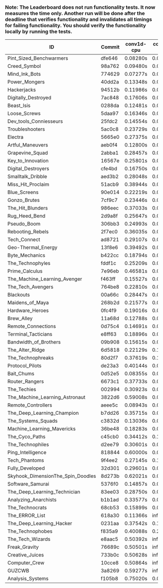 ### Note: The Leaderboard does not run functionality tests. It now measures the time only. Another run will be done after the deadline that verifies functionality and invalidates all timings for failing functionality. You should verify the functionality locally by running the tests.

|ID|Commit|conv1d-cpu|conv1d-gpu|DWSPConv2D-gpu|gemm-gpu|avg|
|-|-|-|-|-|-|-|
|Pint_Sized_Benchwarmers|dfe646|0.08280s|0.06814s|3.42314s|2.21603s|1.44753s|
|Creed_Symbol|98a762|0.09480s|0.05051s|3.43859s|2.22300s|1.45173s|
|Mind_Ink_Bots|774629|0.07277s|0.07284s|3.46222s|2.28377s|1.47290s|
|Power_Mongers|40dd2a|0.13348s|0.05363s|3.50055s|2.26920s|1.48921s|
|Hackerjacks|94512b|0.11986s|0.07321s|3.50074s|2.28538s|1.49480s|
|Digitally_Destroyed|7ac848|0.17606s|0.07093s|3.45790s|2.28050s|1.49635s|
|Beast_Isis|0288da|0.12481s|0.09816s|3.52640s|2.24575s|1.49878s|
|Loose_Screws|5daa97|0.16346s|0.07537s|3.52109s|2.25157s|1.50287s|
|Dev_tools_Conniesseurs|25fdc2|0.14554s|0.05775s|3.59232s|2.21951s|1.50378s|
|Troubleshooters|5ac0c8|0.23729s|0.06675s|3.48537s|2.23624s|1.50641s|
|Electra|5665e0|0.27375s|0.07081s|3.44976s|2.25899s|1.51333s|
|Artful_Maneuvers|aeb0f4|0.12800s|0.08002s|3.50633s|2.35661s|1.51774s|
|Grapevine_Squad|2abba1|0.28457s|0.07719s|3.52944s|2.23171s|1.53073s|
|Key_to_Innovation|16567e|0.25801s|0.05487s|3.52775s|2.29133s|1.53299s|
|Digital_Destroyers|cfe4bd|0.16750s|0.07614s|3.48670s|2.43118s|1.54038s|
|Smalltalk_Dribble|aed3b2|0.28048s|0.07179s|3.46173s|2.35413s|1.54203s|
|Miss_Hit_Proclaim|51acb9|0.38944s|0.07560s|3.45642s|2.24744s|1.54222s|
|Blue_Screens|90e014|0.22219s|0.06875s|3.46726s|2.41999s|1.54455s|
|Gonzo_Brutes|7cf9c7|0.23446s|0.05282s|3.59341s|2.29856s|1.54481s|
|The_Hit_Blunders|986eec|0.37033s|0.06708s|3.49005s|2.28351s|1.55274s|
|Rug_Heed_Bend|2d9a8f|0.25647s|0.04827s|3.42176s|2.48779s|1.55357s|
|Pseudo_Boom|306bb3|0.24993s|0.05106s|3.57412s|2.38849s|1.56590s|
|Rebooting_Rebels|2f7ec0|0.36035s|0.07152s|3.45881s|2.37343s|1.56603s|
|Tech_Connect|ad8721|0.29107s|0.08108s|3.46391s|2.46960s|1.57642s|
|Geo-Thermal_Energy|13f8e6|0.39492s|0.08384s|3.52812s|2.32055s|1.58186s|
|Byte_Mechanics|b422cc|0.18794s|0.05166s|3.50432s|2.60960s|1.58838s|
|The_Technophyles|fddf1c|0.25209s|0.04895s|3.61432s|2.45422s|1.59240s|
|Prime_Calculus|7e96eb|0.46581s|0.09457s|3.50316s|2.30983s|1.59334s|
|The_Machine_Learning_Avenger|f463ff|0.15527s|0.07727s|3.52006s|2.66313s|1.60393s|
|The_Tech_Avengers|764be8|0.22810s|0.07593s|3.90264s|2.33166s|1.63458s|
|Blackouts|00a66c|0.28447s|0.07329s|3.58034s|2.60955s|1.63691s|
|Maidens_of_Maya|268b2d|0.21577s|0.07698s|3.46270s|2.83005s|1.64638s|
|Hardware_Heroes|0fc4f9|0.19016s|0.08776s|3.91544s|2.39939s|1.64819s|
|Brew_Alley|11a68d|0.12788s|0.05586s|3.90632s|2.54066s|1.65768s|
|Remote_Connections|0d75c4|0.14691s|0.06422s|4.05004s|2.38960s|1.66269s|
|Terminal_Tacticians|e8ff63|0.18896s|0.08318s|3.96919s|2.44241s|1.67093s|
|Bandwidth_of_Brothers|09b908|0.15615s|0.09161s|4.03958s|2.47164s|1.68974s|
|The_Alter_Ridge|6d5818|0.22129s|0.12999s|4.02030s|2.40363s|1.69380s|
|The_Technophreaks|80d2f7|0.37619s|0.17192s|3.85014s|2.38881s|1.69677s|
|Protocol_Pilots|de23a3|0.40144s|0.09384s|3.93721s|2.36563s|1.69953s|
|Bait_Chums|0d52e5|0.08355s|0.08923s|3.90408s|2.72886s|1.70143s|
|Router_Rangers|6673c1|0.37733s|0.08750s|3.94348s|2.47195s|1.72006s|
|The_Techies|002994|0.30923s|0.09605s|3.86061s|2.61438s|1.72007s|
|The_Machine_Learning_Astronaut|3822d6|0.59008s|0.09408s|3.61701s|2.60418s|1.72634s|
|Remote_Controllers|aeee5c|0.08943s|0.05235s|4.21219s|2.59294s|1.73673s|
|The_Deep_Learning_Champion|b7dd26|0.35715s|0.09456s|3.99416s|2.50741s|1.73832s|
|The_Systems_Squads|c3832d|0.13036s|0.05811s|4.04808s|2.75485s|1.74785s|
|Machine_Learning_Mavericks|36be48|0.18283s|0.08164s|3.94626s|2.89787s|1.77715s|
|The_Cyco_Paths|c45cb0|0.34412s|0.10219s|4.13624s|2.55511s|1.78441s|
|The_Technophiles|d2ee79|0.30601s|0.05216s|3.43743s|3.44642s|1.81050s|
|Ping_Intelligence|818844|0.60000s|0.07705s|4.02776s|2.58131s|1.82153s|
|Tech_Phantoms|9f4ee2|0.27145s|0.11955s|4.00912s|2.89742s|1.82438s|
|Fully_Developed|32d301|0.29601s|0.08513s|4.14905s|2.88459s|1.85370s|
|Skyhook_DimensionThe_Spin_Doodles|8d273b|0.62021s|0.08574s|3.99987s|2.86915s|1.89374s|
|Software_Samurai|5376f0|0.14857s|0.05965s|3.90733s|3.46773s|1.89582s|
|The_Deep_Learning_Technician|83ee03|0.28750s|0.09345s|4.08478s|3.52570s|1.99786s|
|Analyzing_Anarchists|b1b1ad|0.33577s|0.08215s|3.44897s|4.87728s|2.18604s|
|The_Technocrats|68cb53|0.15899s|0.09338s|4.05318s|6.34892s|2.66362s|
|The_ERROR_List|618a30|0.11366s|infs|3.51369s|4.89634s|infs|
|The_Deep_Learning_Hacker|0231aa|0.37542s|0.16229s|infs|3.36876s|infs|
|The_Technophobes|f835a9|0.40088s|0.22756s|infs|2.55069s|infs|
|The_Tech_Wizards|e8aac5|0.50392s|infs|infs|4.86271s|infs|
|Freak_Gravity|76689c|0.50501s|infs|infs|5.16582s|infs|
|Creative_Juices|733b0c|0.50628s|infs|infs|4.88368s|infs|
|Computer_Crew|10cce8|0.50864s|infs|infs|4.85466s|infs|
|GUZCWB|3a8269|0.59277s|infs|infs|5.06939s|infs|
|Analysis_Systems|f105b8|0.75020s|0.07065s|infs|infs|infs|
